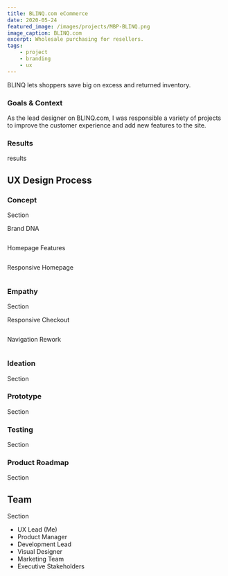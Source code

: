 ```yaml
---
title: BLINQ.com eCommerce
date: 2020-05-24
featured_image: /images/projects/MBP-BLINQ.png
image_caption: BLINQ.com
excerpt: Wholesale purchasing for resellers.
tags:
    - project
    - branding
    - ux
---
```


BLINQ lets shoppers save big on excess and returned inventory.

### Goals & Context

As the lead designer on BLINQ.com, I was responsible a variety of projects to improve the customer experience and add new features to the site.

### Results

results

## UX Design Process

### Concept
Section

Brand DNA
<figure class="p-6 rounded-lg mt-10 mb-8 md:mt-8 shadow">
  <img data-lazy="/images/projects/blinq_homepage_branding.png" alt="">
    <figcaption class="text-center text-sm italic text-gray-600 mt-4"></figcaption>
</figure>

Homepage Features
<figure class="p-6 rounded-lg mt-10 mb-8 md:mt-8 shadow">
  <img data-lazy="/images/projects/blinq_homepage_features.png" alt="">
    <figcaption class="text-center text-sm italic text-gray-600 mt-4"></figcaption>
</figure>

Responsive Homepage
<figure class="p-6 rounded-lg mt-10 mb-8 md:mt-8 shadow">
  <img data-lazy="/images/projects/blinq-homepage-mobile.png" alt="">
    <figcaption class="text-center text-sm italic text-gray-600 mt-4"></figcaption>
</figure>

### Empathy
Section

Responsive Checkout
<figure class="p-6 rounded-lg mt-10 mb-8 md:mt-8 shadow">
  <img data-lazy="/images/projects/blinq-checkout-remove-billing-address_4-up.png" alt="">
    <figcaption class="text-center text-sm italic text-gray-600 mt-4"></figcaption>
</figure>

Navigation Rework
<figure class="p-6 rounded-lg mt-10 mb-8 md:mt-8 shadow">
  <img data-lazy="/images/projects/blinq-nav-wireframe.png" alt="">
    <figcaption class="text-center text-sm italic text-gray-600 mt-4"></figcaption>
</figure>  

### Ideation
Section


### Prototype
Section

### Testing
Section


### Product Roadmap
Section

## Team
Section

- UX Lead (Me)
- Product Manager
- Development Lead
- Visual Designer
- Marketing Team
- Executive Stakeholders
